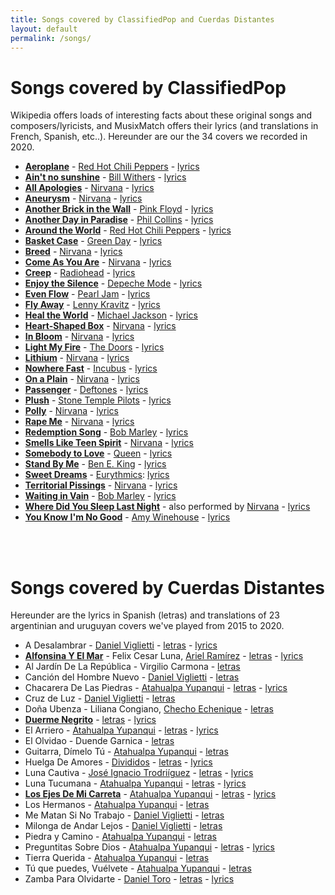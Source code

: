```yaml
---
title: Songs covered by ClassifiedPop and Cuerdas Distantes
layout: default
permalink: /songs/
---
```

# Songs covered by ClassifiedPop
Wikipedia offers loads of interesting facts about these original songs and composers/lyricists, and MusixMatch offers their lyrics (and translations in French, Spanish, etc..). Hereunder are our the 34 covers we recorded in 2020. 

+ <a href="https://en.wikipedia.org/wiki/Aeroplane_(Red_Hot_Chili_Peppers_song)" target="_blank">**Aeroplane**</a> - <a href="https://en.wikipedia.org/wiki/Red_Hot_Chili_Peppers" target="_blank">Red Hot Chili Peppers</a> - <a href="https://www.musixmatch.com/lyrics/Red-Hot-Chili-Peppers/Aeroplane" target="_blank">lyrics</a>
+ <a href="https://en.wikipedia.org/wiki/Ain%27t_No_Sunshine" target="_blank">**Ain't no sunshine**</a> - <a href="https://en.wikipedia.org/wiki/Bill_Withers" target="_blank">Bill Withers</a> - <a href="https://www.musixmatch.com/lyrics/Bill-Withers/Ain-t-No-Sunshine" target="_blank">lyrics</a>
+ <a href="https://en.wikipedia.org/wiki/All_Apologies" target="_blank">**All Apologies**</a> - <a href="https://en.wikipedia.org/wiki/Nirvana_(band)" target="_blank">Nirvana</a> - <a href="https://www.musixmatch.com/lyrics/Nirvana/All-Apologies-1994" target="_blank">lyrics</a>
+ <a href="https://en.wikipedia.org/wiki/Aneurysm_(song)" target="_blank">**Aneurysm**</a> - <a href="https://en.wikipedia.org/wiki/Nirvana_(band)" target="_blank">Nirvana</a> - <a href="https://www.musixmatch.com/lyrics/Nirvana/Aneurysm" target="_blank">lyrics</a>
+ <a href="https://en.wikipedia.org/wiki/Another_Brick_in_the_Wall" target="_blank">**Another Brick in the Wall**</a> - <a href="https://en.wikipedia.org/wiki/Pink_Floyd" target="_blank">Pink Floyd</a> - <a href="https://www.musixmatch.com/lyrics/Pink-Floyd/Another-Brick-in-the-Wall-Part-I" target="_blank">lyrics</a>
+ <a href="https://en.wikipedia.org/wiki/Another_Day_in_Paradise" target="_blank">**Another Day in Paradise**</a> - <a href="https://en.wikipedia.org/wiki/Phil_Collins" target="_blank">Phil Collins</a> - <a href="https://www.musixmatch.com/lyrics/Phil-Collins/Another-Day-in-Paradise" target="_blank">lyrics</a>
+ <a href="https://en.wikipedia.org/wiki/Around_the_World_(Red_Hot_Chili_Peppers_song)" target="_blank">**Around the World**</a> - <a href="https://en.wikipedia.org/wiki/Red_Hot_Chili_Peppers" target="_blank">Red Hot Chili Peppers</a> - <a href="https://www.musixmatch.com/fr/paroles/Red-Hot-Chili-Peppers-Revival/Around-the-World" target="_blank">lyrics</a>
+ <a href="https://en.wikipedia.org/wiki/Basket_Case_(song)" target="_blank">**Basket Case**</a> - <a href="https://en.wikipedia.org/wiki/Green_Day" target="_blank">Green Day</a> - <a href="https://www.musixmatch.com/lyrics/Green-Day/Basket-Case" target="_blank">lyrics</a>
+ <a href="https://en.wikipedia.org/wiki/Breed_(song)" target="_blank">**Breed**</a> - <a href="https://en.wikipedia.org/wiki/Nirvana_(band)" target="_blank">Nirvana</a> - <a href="https://www.musixmatch.com/lyrics/Nirvana/Breed" target="_blank">lyrics</a>
+ <a href="https://en.wikipedia.org/wiki/Come_as_You_Are_(Nirvana_song)" target="_blank">**Come As You Are**</a> - <a href="https://en.wikipedia.org/wiki/Nirvana_(band)" target="_blank">Nirvana</a> - <a href="https://www.musixmatch.com/lyrics/Nirvana/Come-as-You-Are" target="_blank">lyrics</a>
+ <a href="https://en.wikipedia.org/wiki/Creep_(Radiohead_song)" target="_blank">**Creep**</a> - <a href="https://en.wikipedia.org/wiki/Radiohead" target="_blank">Radiohead</a> - <a href="https://www.musixmatch.com/lyrics/Radiohead/Creep" target="_blank">lyrics</a>
+ <a href="https://en.wikipedia.org/wiki/Enjoy_the_Silence" target="_blank">**Enjoy the Silence**</a> - <a href="https://en.wikipedia.org/wiki/Depeche_Mode" target="_blank">Depeche Mode</a> - <a href="https://www.musixmatch.com/lyrics/Depeche-Mode/Enjoy-the-Silence" target="_blank">lyrics</a>
+ <a href="https://en.wikipedia.org/wiki/Even_Flow" target="_blank">**Even Flow**</a> - <a href="https://en.wikipedia.org/wiki/Pearl_Jam" target="_blank">Pearl Jam</a> - <a href="https://www.musixmatch.com/lyrics/Pearl-Jam/Even-Flow-1" target="_blank">lyrics</a>
+ <a href="https://en.wikipedia.org/wiki/Fly_Away_(Lenny_Kravitz_song)" target="_blank">**Fly Away**</a> - <a href="https://en.wikipedia.org/wiki/Lenny_Kravitz" target="_blank">Lenny Kravitz</a> - <a href="https://www.musixmatch.com/lyrics/Lenny-Kravitz/Fly-Away" target="_blank">lyrics</a>
+ <a href="https://en.wikipedia.org/wiki/Heal_the_World" target="_blank">**Heal the World**</a> - <a href="https://en.wikipedia.org/wiki/Michael_Jackson" target="_blank">Michael Jackson</a> - <a href="https://www.musixmatch.com/lyrics/Michael-Jackson/Heal-the-World" target="_blank">lyrics</a>
+ <a href="https://en.wikipedia.org/wiki/Heart-Shaped_Box" target="_blank">**Heart-Shaped Box**</a> - <a href="https://en.wikipedia.org/wiki/Nirvana_(band)" target="_blank">Nirvana</a> - <a href="https://www.musixmatch.com/lyrics/Nirvana/Heart-Shaped-Box" target="_blank">lyrics</a>
+ <a href="https://en.wikipedia.org/wiki/In_Bloom" target="_blank">**In Bloom**</a> - <a href="https://en.wikipedia.org/wiki/Nirvana_(band)" target="_blank">Nirvana</a> - <a href="https://www.musixmatch.com/lyrics/Nirvana/In-Bloom" target="_blank">lyrics</a>
+ <a href="https://en.wikipedia.org/wiki/Light_My_Fire" target="_blank">**Light My Fire**</a> - <a href="https://en.wikipedia.org/wiki/The_Doors" target="_blank">The Doors</a> - <a href="https://www.nostalgie.fr/artistes/the-doors/albums/the-doors/light-my-fire-70239625" target="_blank">lyrics</a>
+ <a href="https://en.wikipedia.org/wiki/Lithium_(Nirvana_song)" target="_blank">**Lithium**</a> - <a href="https://en.wikipedia.org/wiki/Nirvana_(band)" target="_blank">Nirvana</a> - <a href="https://www.musixmatch.com/lyrics/Nirvana/Lithium" target="_blank">lyrics</a>
+ <a href="https://en.wikipedia.org/wiki/Make_Yourself" target="_blank">**Nowhere Fast**</a> - <a href="https://en.wikipedia.org/wiki/Incubus" target="_blank">Incubus</a> - <a href="https://www.musixmatch.com/lyrics/Incubus/Nowhere-Fast" target="_blank">lyrics</a>
+ <a href="https://en.wikipedia.org/wiki/On_a_Plain" target="_blank">**On a Plain**</a> - <a href="https://en.wikipedia.org/wiki/Nirvana_(band)" target="_blank">Nirvana</a> - <a href="https://www.musixmatch.com/lyrics/Nirvana/On-a-Plain-Boombox-Rehearsals" target="_blank">lyrics</a>
+ <a href="https://en.wikipedia.org/wiki/White_Pony" target="_blank">**Passenger**</a> - <a href="https://en.wikipedia.org/wiki/Deftones" target="_blank">Deftones</a> - <a href="https://www.musixmatch.com/lyrics/Deftones/Passenger" target="_blank">lyrics</a>
+ <a href="https://en.wikipedia.org/wiki/Plush_(song)" target="_blank">**Plush**</a> - <a href="https://en.wikipedia.org/wiki/Stone_Temple_Pilots" target="_blank">Stone Temple Pilots</a> - <a href="https://www.musixmatch.com/lyrics/Stone-Temple-Pilots/Plush" target="_blank">lyrics</a>
+ <a href="https://en.wikipedia.org/wiki/Polly_(Nirvana_song)" target="_blank">**Polly**</a> - <a href="https://en.wikipedia.org/wiki/Nirvana_(band)" target="_blank">Nirvana</a> - <a href="https://www.musixmatch.com/lyrics/Nirvana/Polly-Rehearsal" target="_blank">lyrics</a>
+ <a href="https://en.wikipedia.org/wiki/Rape_Me" target="_blank">**Rape Me**</a> - <a href="https://en.wikipedia.org/wiki/Nirvana_(band)" target="_blank">Nirvana</a> - <a href="https://www.musixmatch.com/lyrics/Nirvana/Rape-Me" target="_blank">lyrics</a>
+ <a href="https://en.wikipedia.org/wiki/Redemption_Song" target="_blank">**Redemption Song**</a> - <a href="https://en.wikipedia.org/wiki/Bob_Marley" target="_blank">Bob Marley</a> - <a href="https://www.musixmatch.com/lyrics/Bob-Marley/Redemption-Song" target="_blank">lyrics</a>
+ <a href="https://en.wikipedia.org/wiki/Smells_Like_Teen_Spirit" target="_blank">**Smells Like Teen Spirit**</a> - <a href="https://en.wikipedia.org/wiki/Nirvana_(band)" target="_blank">Nirvana</a> - <a href="https://www.musixmatch.com/lyrics/Nirvana/Smells-Like-Teen-Spirit" target="_blank">lyrics</a>
+ <a href="https://en.wikipedia.org/wiki/Somebody_to_Love_(Queen_song)" target="_blank">**Somebody to Love**</a> - <a href="https://en.wikipedia.org/wiki/Queen_(band)" target="_blank">Queen</a> - <a href="https://paroles2chansons.lemonde.fr/paroles-queen/paroles-somebody-to-love.html" target="_blank">lyrics</a>
+ <a href="https://en.wikipedia.org/wiki/Stand_by_Me_(Ben_E._King_song)" target="_blank">**Stand By Me**</a> - <a href="https://en.wikipedia.org/wiki/Ben_E._King" target="_blank">Ben E. King</a> - <a href="https://www.musixmatch.com/lyrics/Ben-E-King/Stand-By-Me-Single-Version" target="_blank">lyrics</a>
+ <a href="https://en.wikipedia.org/wiki/Sweet_Dreams_(Are_Made_of_This)" target="_blank">**Sweet Dreams**</a> - <a href="https://en.wikipedia.org/wiki/Eurythmics" target="_blank">Eurythmics</a>: <a href="https://www.musixmatch.com/lyrics/Eurythmics/Sweet-Dreams" target="_blank">lyrics</a>
+ <a href="https://en.wikipedia.org/wiki/Nevermind" target="_blank">**Territorial Pissings**</a> - <a href="https://en.wikipedia.org/wiki/Nirvana_(band)" target="_blank">Nirvana</a> - <a href="https://www.musixmatch.com/lyrics/Nirvana/Territorial-Pissings" target="_blank">lyrics</a>
+ <a href="https://en.wikipedia.org/wiki/Waiting_in_Vain" target="_blank">**Waiting in Vain**</a> - <a href="https://en.wikipedia.org/wiki/Bob_Marley" target="_blank">Bob Marley</a> - <a href="https://www.musixmatch.com/lyrics/Bob-Marley/Waiting-in-Vain" target="_blank">lyrics</a>
+ <a href="https://en.wikipedia.org/wiki/In_the_Pines" target="_blank">**Where Did You Sleep Last Night**</a> - also performed by <a href="https://en.wikipedia.org/wiki/Nirvana_(band)" target="_blank">Nirvana</a> - <a href="https://www.musixmatch.com/lyrics/Nirvana/Where-Did-You-Sleep-Last-Night" target="_blank">lyrics</a>
+ <a href="https://en.wikipedia.org/wiki/You_Know_I%27m_No_Good" target="_blank">**You Know I'm No Good**</a> - <a href="https://en.wikipedia.org/wiki/Amy_Winehouse" target="_blank">Amy Winehouse</a> - <a href="https://www.musixmatch.com/lyrics/Amy-Winehouse/You-Know-I-m-No-Good" target="_blank">lyrics</a>

<br />
<br />

# Songs covered by Cuerdas Distantes

Hereunder are the lyrics in Spanish (letras) and translations of 23 argentinian and uruguyan covers we've played from 2015 to 2020.

+ A Desalambrar - <a href="https://en.wikipedia.org/wiki/Daniel_Viglietti" target="_blank">Daniel Viglietti</a> - <a href="https://www.musixmatch.com/fr/paroles/Daniel-Viglietti/A-desalambrar">letras</a> - <a href="https://www.musixmatch.com/fr/paroles/Daniel-Viglietti/A-desalambrar/traduction/anglais">lyrics</a>
+ <a href="https://fr.wikipedia.org/wiki/Alfonsina_y_el_mar" target="_blank">**Alfonsina Y El Mar**</a> - Felix Cesar Luna, <a href="https://fr.wikipedia.org/wiki/Ariel_Ram%C3%ADrez" target="_blank">Ariel Ram&iacute;rez</a> - <a href="https://www.musixmatch.com/fr/paroles/Mercedes-Sosa/Alfonsina-y-el-mar" target="_blank">letras</a> - <a href="https://www.musixmatch.com/fr/paroles/Mercedes-Sosa/Alfonsina-y-el-mar/traduction/anglais" target="_blank">lyrics</a>
+ Al Jard&iacute;n De La Rep&uacute;blica - Virgilio Carmona - <a href="https://www.musixmatch.com/fr/paroles/Mercedes-Sosa-Ariel-Ram%C3%ADrez-Tito-Francia/Al-Jard%C3%ADn-De-La-Rep%C3%BAblica" target="_blank">letras</a>
+ Canci&oacute;n del Hombre Nuevo - <a href="https://en.wikipedia.org/wiki/Daniel_Viglietti" target="_blank">Daniel Viglietti</a> - <a href="https://www.musixmatch.com/fr/paroles/Daniel-Viglietti/Canci%C3%B3n-Del-Hombre-Nuevo" target="_blank">letras</a>
+ Chacarera De Las Piedras - <a href="https://en.wikipedia.org/wiki/Atahualpa_Yupanqui" target="_blank">Atahualpa Yupanqui</a> - <a href="https://www.musixmatch.com/fr/paroles/Atahualpa-Yupanqui/Chacarera-De-Las-Piedras" target="_blank">letras</a> - <a href="https://www.musixmatch.com/fr/paroles/Atahualpa-Yupanqui/Chacarera-De-Las-Piedras/traduction/anglais" target="_blank">lyrics</a>
+ Cruz de Luz - <a href="https://en.wikipedia.org/wiki/Daniel_Viglietti" target="_blank">Daniel Viglietti</a> - <a href="https://www.musixmatch.com/fr/paroles/Daniel-Viglietti/Cruz-de-luz" target="_blank">letras</a>
+ Do&ntilde;a Ubenza - Liliana Congiano, <a href="https://es.wikipedia.org/wiki/Chacho_Echenique" target="_blank">Checho Echenique</a> - <a href="https://www.musixmatch.com/fr/paroles/Los-del-Portezuelo/Do%C3%B1a-Ubenza" target="_blank">letras</a>
+ <a href="https://fr.wikipedia.org/wiki/Duerme_Negrito" target="_blank">**Duerme Negrito**</a> - <a href="https://www.musixmatch.com/fr/paroles/Mercedes-Sosa/Duerme-Negrito" target="_blank">letras</a> - <a href="https://www.musixmatch.com/fr/paroles/Mercedes-Sosa/Duerme-Negrito/traduction/anglais" target="_blank">lyrics</a>
+ El Arriero - <a href="https://en.wikipedia.org/wiki/Atahualpa_Yupanqui" target="_blank">Atahualpa Yupanqui</a> - <a href="https://www.musixmatch.com/fr/paroles/Divididos/El-arriero" target="_blank">letras</a> - <a href="https://www.musixmatch.com/fr/paroles/Divididos/El-arriero/traduction/anglais" target="_blank">lyrics</a>
+ El Olvidao - Duende Garnica - <a href="https://www.musixmatch.com/fr/paroles/Gast%C3%B3n-Cordero/El-olvidao" target="_blank">letras</a>
+ Guitarra, D&iacute;melo T&uacute; - <a href="https://en.wikipedia.org/wiki/Atahualpa_Yupanqui" target="_blank">Atahualpa Yupanqui</a> - <a href="https://www.musixmatch.com/fr/paroles/Atahualpa-Yupanqui/Guitarra-Dimelo-Tu" target="_blank">letras</a>
+ Huelga De Amores - <a href="https://es.wikipedia.org/wiki/Divididos" target="_blank">Divididos</a> - <a href="https://www.musixmatch.com/fr/paroles/Divididos/Huelga-de-amores" target="_blank">letras</a> - <a href="https://www.musixmatch.com/fr/paroles/Divididos/Huelga-de-amores/traduction/anglais" target="_blank">lyrics</a>
+ Luna Cautiva - <a href="https://es.wikipedia.org/wiki/Jos%C3%A9_Ignacio_Rodr%C3%ADguez" target="_blank">Jos&eacute; Ignacio Trodri&iacute;guez</a> - <a href="https://www.musixmatch.com/fr/paroles/Los-Chalchaleros/Luna-Cautiva" target="_blank">letras</a> - <a href="https://www.musixmatch.com/fr/paroles/Los-Chalchaleros/Luna-Cautiva/traduction/anglais" target="_blank">lyrics</a>
+ Luna Tucumana - <a href="https://en.wikipedia.org/wiki/Atahualpa_Yupanqui" target="_blank">Atahualpa Yupanqui</a> - <a href="https://www.musixmatch.com/fr/paroles/Mercedes-Sosa/Luna-tucumana" target="_blank">letras</a> - <a href="https://www.musixmatch.com/fr/paroles/Mercedes-Sosa/Luna-tucumana/traduction/anglais" target="_blank">lyrics</a>
+ <a href="https://en.wikipedia.org/wiki/Los_Ejes_De_Mi_Carreta" target="_blank">**Los Ejes De Mi Carreta**</a> - <a href="https://en.wikipedia.org/wiki/Atahualpa_Yupanqui" target="_blank">Atahualpa Yupanqui</a> - <a href="https://www.musixmatch.com/fr/paroles/Atahualpa-Yupanqui/Los-Ejes-De-Mi-Carreta" target="_blank">letras</a> - <a href="https://www.musixmatch.com/fr/paroles/Atahualpa-Yupanqui/Los-Ejes-De-Mi-Carreta/traduction/anglais" target="_blank">lyrics</a>
+ Los Hermanos - <a href="https://en.wikipedia.org/wiki/Atahualpa_Yupanqui" target="_blank">Atahualpa Yupanqui</a> - <a href="https://www.musixmatch.com/fr/paroles/Atahualpa-Yupanqui/Los-Hermanos" target="_blank">letras</a>
+ Me Matan Si No Trabajo - <a href="https://en.wikipedia.org/wiki/Daniel_Viglietti" target="_blank">Daniel Viglietti</a> - <a href="https://www.musixmatch.com/fr/paroles/Daniel-Viglietti/Me-matan-si-no-trabajo" target="_blank">letras</a>
+ Milonga de Andar Lejos - <a href="https://en.wikipedia.org/wiki/Daniel_Viglietti" target="_blank">Daniel Viglietti</a> - <a href="https://www.musixmatch.com/fr/paroles/Daniel-Viglietti/Milonga-de-andar-lejos" target="_blank">letras</a>
+ Piedra y Camino - <a href="https://en.wikipedia.org/wiki/Atahualpa_Yupanqui" target="_blank">Atahualpa Yupanqui</a> - <a href="https://www.musixmatch.com/fr/paroles/Atahualpa-Yupanqui/Piedra-y-Camino" target="_blank">letras</a>
+ Preguntitas Sobre Dios - <a href="https://en.wikipedia.org/wiki/Atahualpa_Yupanqui" target="_blank">Atahualpa Yupanqui</a> - <a href="https://www.musixmatch.com/fr/paroles/Atahualpa-Yupanqui/Preguntitas-sobre-Dios" target="_blank">letras</a> - <a href="https://www.musixmatch.com/fr/paroles/Atahualpa-Yupanqui/Preguntitas-sobre-Dios/traduction/anglais" target="_blank">lyrics</a>
+ Tierra Querida - <a href="https://en.wikipedia.org/wiki/Atahualpa_Yupanqui" target="_blank">Atahualpa Yupanqui</a> - <a href="https://www.musixmatch.com/fr/paroles/Atahualpa-Yupanqui/Tierra-querida" target="_blank">letras</a>
+ T&uacute; que puedes, Vu&eacute;lvete - <a href="https://en.wikipedia.org/wiki/Atahualpa_Yupanqui" target="_	     blank">Atahualpa Yupanqui</a> - <a href="https://www.musixmatch.com/fr/paroles/Atahualpa-Yupanqui/Tu-que-puedes-vuelvete" target="_blank">letras</a>
+ Zamba Para Olvidarte - <a href="https://es.wikipedia.org/wiki/Daniel_Toro" target="_blank">Daniel Toro</a> - <a href="https://www.musixmatch.com/fr/paroles/Mercedes-Sosa/Zamba-para-olvidarte" target="_blank">letras</a> - <a href="https://www.musixmatch.com/fr/paroles/Mercedes-Sosa/Zamba-para-olvidarte/traduction/anglais" target="_blank">lyrics</a>
<br />
<br />

